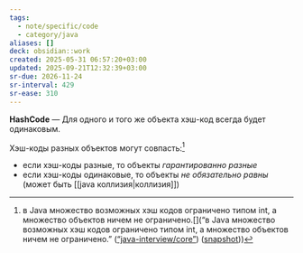 ```yaml
---
tags:
  - note/specific/code
  - category/java
aliases: []
deck: obsidian::work
created: 2025-05-31 06:57:20+03:00
updated: 2025-09-21T12:32:39+03:00
sr-due: 2026-11-24
sr-interval: 429
sr-ease: 310
---
```


**HashCode**
—
Для одного и того же объекта хэш-код всегда будет одинаковым.

Хэш-коды разных объектов могут совпасть:[^1]
- если хэш-коды разные, то объекты *гарантированно разные*
- если хэш-коды одинаковые, то объекты *не обязательно равны* (может быть [[java коллизия|коллизия]])

[^1]: в Java множество возможных хэш кодов ограничено типом int, а множество объектов ничем не ограничено.[](“в Java множество возможных хэш кодов ограничено типом int, а множество объектов ничем не ограничено.” ([“java-interview/core”](zotero://select/library/items/T3X9ZD57)) ([snapshot](zotero://open-pdf/library/items/2GAN5TQF?sel=p%3Anth-child(399)&annotation=IK4LU9KX)))
